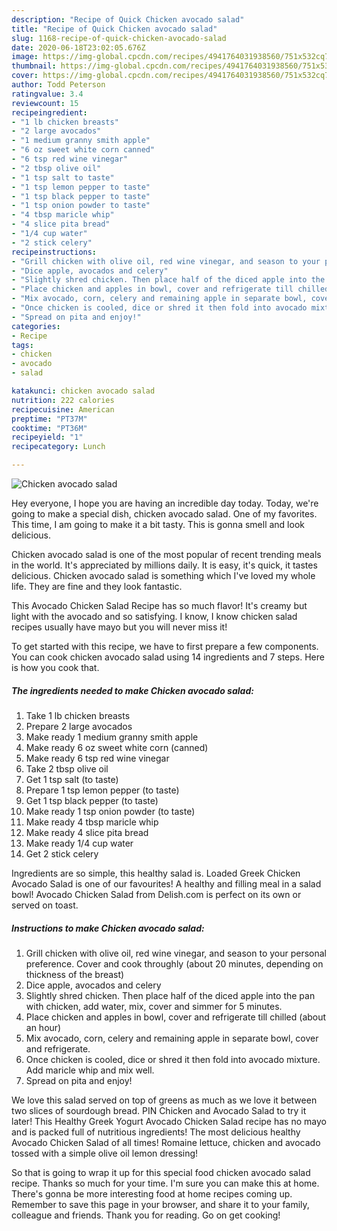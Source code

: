 ```yaml
---
description: "Recipe of Quick Chicken avocado salad"
title: "Recipe of Quick Chicken avocado salad"
slug: 1168-recipe-of-quick-chicken-avocado-salad
date: 2020-06-18T23:02:05.676Z
image: https://img-global.cpcdn.com/recipes/4941764031938560/751x532cq70/chicken-avocado-salad-recipe-main-photo.jpg
thumbnail: https://img-global.cpcdn.com/recipes/4941764031938560/751x532cq70/chicken-avocado-salad-recipe-main-photo.jpg
cover: https://img-global.cpcdn.com/recipes/4941764031938560/751x532cq70/chicken-avocado-salad-recipe-main-photo.jpg
author: Todd Peterson
ratingvalue: 3.4
reviewcount: 15
recipeingredient:
- "1 lb chicken breasts"
- "2 large avocados"
- "1 medium granny smith apple"
- "6 oz sweet white corn canned"
- "6 tsp red wine vinegar"
- "2 tbsp olive oil"
- "1 tsp salt to taste"
- "1 tsp lemon pepper to taste"
- "1 tsp black pepper to taste"
- "1 tsp onion powder to taste"
- "4 tbsp maricle whip"
- "4 slice pita bread"
- "1/4 cup water"
- "2 stick celery"
recipeinstructions:
- "Grill chicken with olive oil, red wine vinegar, and season to your personal preference. Cover and cook throughly (about 20 minutes, depending on thickness of the breast)"
- "Dice apple, avocados and celery"
- "Slightly shred chicken. Then place half of the diced apple into the pan with chicken, add water, mix, cover and simmer for 5 minutes."
- "Place chicken and apples in bowl, cover and refrigerate till chilled (about an hour)"
- "Mix avocado, corn, celery and remaining apple in separate bowl, cover and refrigerate."
- "Once chicken is cooled, dice or shred it then fold into avocado mixture. Add maricle whip and mix well."
- "Spread on pita and enjoy!"
categories:
- Recipe
tags:
- chicken
- avocado
- salad

katakunci: chicken avocado salad 
nutrition: 222 calories
recipecuisine: American
preptime: "PT37M"
cooktime: "PT36M"
recipeyield: "1"
recipecategory: Lunch

---
```



![Chicken avocado salad](https://img-global.cpcdn.com/recipes/4941764031938560/751x532cq70/chicken-avocado-salad-recipe-main-photo.jpg)

Hey everyone, I hope you are having an incredible day today. Today, we're going to make a special dish, chicken avocado salad. One of my favorites. This time, I am going to make it a bit tasty. This is gonna smell and look delicious.

Chicken avocado salad is one of the most popular of recent trending meals in the world. It's appreciated by millions daily. It is easy, it's quick, it tastes delicious. Chicken avocado salad is something which I've loved my whole life. They are fine and they look fantastic.

This Avocado Chicken Salad Recipe has so much flavor! It&#39;s creamy but light with the avocado and so satisfying. I know, I know chicken salad recipes usually have mayo but you will never miss it!


To get started with this recipe, we have to first prepare a few components. You can cook chicken avocado salad using 14 ingredients and 7 steps. Here is how you cook that.

<!--inarticleads1-->

##### The ingredients needed to make Chicken avocado salad:

1. Take 1 lb chicken breasts
1. Prepare 2 large avocados
1. Make ready 1 medium granny smith apple
1. Make ready 6 oz sweet white corn (canned)
1. Make ready 6 tsp red wine vinegar
1. Take 2 tbsp olive oil
1. Get 1 tsp salt (to taste)
1. Prepare 1 tsp lemon pepper (to taste)
1. Get 1 tsp black pepper (to taste)
1. Make ready 1 tsp onion powder (to taste)
1. Make ready 4 tbsp maricle whip
1. Make ready 4 slice pita bread
1. Make ready 1/4 cup water
1. Get 2 stick celery


Ingredients are so simple, this healthy salad is. Loaded Greek Chicken Avocado Salad is one of our favourites! A healthy and filling meal in a salad bowl! Avocado Chicken Salad from Delish.com is perfect on its own or served on toast. 

<!--inarticleads2-->

##### Instructions to make Chicken avocado salad:

1. Grill chicken with olive oil, red wine vinegar, and season to your personal preference. Cover and cook throughly (about 20 minutes, depending on thickness of the breast)
1. Dice apple, avocados and celery
1. Slightly shred chicken. Then place half of the diced apple into the pan with chicken, add water, mix, cover and simmer for 5 minutes.
1. Place chicken and apples in bowl, cover and refrigerate till chilled (about an hour)
1. Mix avocado, corn, celery and remaining apple in separate bowl, cover and refrigerate.
1. Once chicken is cooled, dice or shred it then fold into avocado mixture. Add maricle whip and mix well.
1. Spread on pita and enjoy!


We love this salad served on top of greens as much as we love it between two slices of sourdough bread. PIN Chicken and Avocado Salad to try it later! This Healthy Greek Yogurt Avocado Chicken Salad recipe has no mayo and is packed full of nutritious ingredients! The most delicious healthy Avocado Chicken Salad of all times! Romaine lettuce, chicken and avocado tossed with a simple olive oil lemon dressing! 

So that is going to wrap it up for this special food chicken avocado salad recipe. Thanks so much for your time. I'm sure you can make this at home. There's gonna be more interesting food at home recipes coming up. Remember to save this page in your browser, and share it to your family, colleague and friends. Thank you for reading. Go on get cooking!
